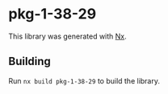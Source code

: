 # pkg-1-38-29

This library was generated with [Nx](https://nx.dev).

## Building

Run `nx build pkg-1-38-29` to build the library.
